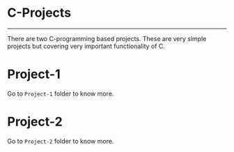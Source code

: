 # C-Projects

---
There are two C-programming based projects. These are very simple projects but covering very important functionality of C.

# Project-1
Go to `Project-1` folder to know more.

# Project-2
Go to `Project-2` folder to know more.
